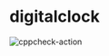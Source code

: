 # digitalclock
![cppcheck-action](https://github.com/99003192/digitalclock/workflows/cppcheck-action/badge.svg)
